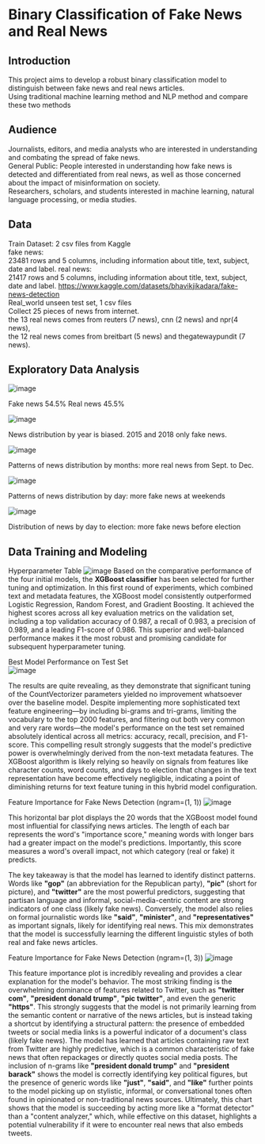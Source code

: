 # Binary Classification of Fake News and Real News
## Introduction
This project aims to develop a robust binary classification model to distinguish between fake news and real news articles.      
Using traditional machine learning method and NLP method and compare these two methods
## Audience
Journalists, editors, and media analysts who are interested in understanding and combating the spread of fake news.      
General Public: People interested in understanding how fake news is detected and differentiated from real news, as well as those concerned about the impact of misinformation on society.      
Researchers, scholars, and students interested in machine learning, natural language processing, or media studies.     
## Data
Train Dataset: 2 csv files from Kaggle      
fake news:   
23481 rows and 5 columns, including information about title, text, subject, date and label.
real news:   
21417 rows and 5 columns, including information about title, text, subject, date and label.
https://www.kaggle.com/datasets/bhavikjikadara/fake-news-detection      
Real_world unseen test set, 1 csv files      
Collect 25 pieces of news from internet.      
the 13 real news comes from reuters (7 news), cnn (2 news) and npr(4 news),      
the 12 real news comes from breitbart (5 news) and thegatewaypundit (7 news).   
## Exploratory Data Analysis
![image](https://github.com/tsar1987/Capstone_Project_Three/assets/125304961/a92be025-2c6d-440b-8190-b1139a028ec8)

Fake news 54.5%     Real news 45.5%    

![image](https://github.com/tsar1987/Capstone_Project_Three/assets/125304961/ef31b57e-823a-401d-8415-1241da4ad0a8)

News distribution by year is biased. 2015 and 2018 only fake news.        

![image](https://github.com/tsar1987/Capstone_Project_Three/assets/125304961/dae77a66-6505-4e32-84c4-d6866fd236c1)

Patterns of news distribution by months: more real news from Sept. to Dec.

![image](https://github.com/tsar1987/Capstone_Project_Three/assets/125304961/14187745-3796-4a0a-87bd-c8b2b3f484f9)

Patterns of news distribution by day: more fake news at weekends

![image](https://github.com/tsar1987/Capstone_Project_Three/assets/125304961/c640d5bd-820f-4ad8-bf7e-56fbfeb46930)

Distribution of news by day to election: more fake news before election

## Data Training and Modeling
Hyperparameter Table
![image](https://github.com/user-attachments/assets/23131aa6-008f-41b7-b35b-6d248ca8c7da)
Based on the comparative performance of the four initial models, the **XGBoost classifier** has been selected for further tuning and optimization. In this first round of experiments, which combined text and metadata features, the XGBoost model consistently outperformed Logistic Regression, Random Forest, and Gradient Boosting. It achieved the highest scores across all key evaluation metrics on the validation set, including a top validation accuracy of 0.987, a recall of 0.983, a precision of 0.989, and a leading F1-score of 0.986. This superior and well-balanced performance makes it the most robust and promising candidate for subsequent hyperparameter tuning. 

Best Model Performance on Test Set       
![image](https://github.com/user-attachments/assets/8673bc50-efb7-4c34-ba86-e5bc166aa506)

The results are quite revealing, as they demonstrate that significant tuning of the CountVectorizer parameters yielded no improvement whatsoever over the baseline model. Despite implementing more sophisticated text feature engineering—by including bi-grams and tri-grams, limiting the vocabulary to the top 2000 features, and filtering out both very common and very rare words—the model's performance on the test set remained absolutely identical across all metrics: accuracy, recall, precision, and F1-score. This compelling result strongly suggests that the model's predictive power is overwhelmingly derived from the non-text metadata features. The XGBoost algorithm is likely relying so heavily on signals from features like character counts, word counts, and days to election that changes in the text representation have become effectively negligible, indicating a point of diminishing returns for text feature tuning in this hybrid model configuration.

Feature Importance for Fake News Detection (ngram=(1, 1))
![image](https://github.com/user-attachments/assets/e39056ea-f8ae-4088-b9fb-059ab4d98342)

This horizontal bar plot displays the 20 words that the XGBoost model found most influential for classifying news articles. The length of each bar represents the word's "importance score," meaning words with longer bars had a greater impact on the model's predictions. Importantly, this score measures a word's overall impact, not which category (real or fake) it predicts.

The key takeaway is that the model has learned to identify distinct patterns. Words like **"gop"** (an abbreviation for the Republican party), **"pic"** (short for picture), and **"twitter"** are the most powerful predictors, suggesting that partisan language and informal, social-media-centric content are strong indicators of one class (likely fake news). Conversely, the model also relies on formal journalistic words like **"said"**, **"minister"**, and **"representatives"** as important signals, likely for identifying real news. This mix demonstrates that the model is successfully learning the different linguistic styles of both real and fake news articles.

Feature Importance for Fake News Detection (ngram=(1, 3))
![image](https://github.com/user-attachments/assets/0d8462eb-6eda-4df0-8d2b-bc72bfd1f64f)

This feature importance plot is incredibly revealing and provides a clear explanation for the model's behavior. The most striking finding is the overwhelming dominance of features related to Twitter, such as **"twitter com"**, **"president donald trump"**, **"pic twitter"**, and even the generic **"https"**. This strongly suggests that the model is not primarily learning from the semantic content or narrative of the news articles, but is instead taking a shortcut by identifying a structural pattern: the presence of embedded tweets or social media links is a powerful indicator of a document's class (likely fake news). The model has learned that articles containing raw text from Twitter are highly predictive, which is a common characteristic of fake news that often repackages or directly quotes social media posts. The inclusion of n-grams like **"president donald trump"** and **"president barack"** shows the model is correctly identifying key political figures, but the presence of generic words like **"just"**, **"said"**, and **"like"** further points to the model picking up on stylistic, informal, or conversational tones often found in opinionated or non-traditional news sources. Ultimately, this chart shows that the model is succeeding by acting more like a "format detector" than a "content analyzer," which, while effective on this dataset, highlights a potential vulnerability if it were to encounter real news that also embeds tweets.

  

 






























